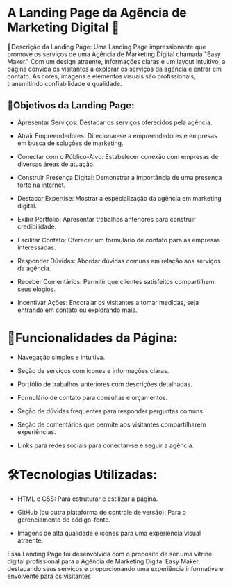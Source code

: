 # A Landing Page da Agência de Marketing Digital 🚀

📌Descrição da Landing Page: Uma Landing Page impressionante que promove os serviços de uma Agência de Marketing Digital chamada "Easy Maker." Com um design atraente, informações claras e um layout intuitivo, a página convida os visitantes a explorar os serviços da agência e entrar em contato. As cores, imagens e elementos visuais são profissionais, transmitindo confiabilidade e qualidade. 

## 🎯Objetivos da Landing Page: 

-	Apresentar Serviços: Destacar os serviços oferecidos pela agência. 

-	Atrair Empreendedores: Direcionar-se a empreendedores e empresas em busca de soluções de marketing. 

-	Conectar com o Público-Alvo: Estabelecer conexão com empresas de diversas áreas de atuação. 

-	Construir Presença Digital: Demonstrar a importância de uma presença forte na internet. 

-	Destacar Expertise: Mostrar a especialização da agência em marketing digital. 

-	Exibir Portfólio: Apresentar trabalhos anteriores para construir credibilidade. 

-	Facilitar Contato: Oferecer um formulário de contato para as empresas interessadas. 

-	Responder Dúvidas: Abordar dúvidas comuns em relação aos serviços da agência. 

-	Receber Comentários: Permitir que clientes satisfeitos compartilhem seus elogios. 

-	Incentivar Ações: Encorajar os visitantes a tomar medidas, seja entrando em contato ou explorando mais. 



# 🚀Funcionalidades da Página: 

-	Navegação simples e intuitiva. 

-	Seção de serviços com ícones e informações claras. 

-	Portfólio de trabalhos anteriores com descrições detalhadas. 

-	Formulário de contato para consultas e orçamentos. 

-	Seção de dúvidas frequentes para responder perguntas comuns. 

-	Seção de comentários que permite aos visitantes compartilharem experiências. 

-	Links para redes sociais para conectar-se e seguir a agência. 



# 🛠️Tecnologias Utilizadas: 

-	HTML e CSS: Para estruturar e estilizar a página. 

-	GitHub (ou outra plataforma de controle de versão): Para o gerenciamento do código-fonte. 

-	Imagens de alta qualidade e ícones para uma experiência visual atraente. 



Essa Landing Page foi desenvolvida com o propósito de ser uma vitrine digital profissional para a Agência de Marketing Digital Easy Maker, destacando seus serviços e proporcionando uma experiência informativa e envolvente para os visitantes
